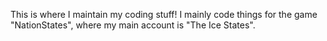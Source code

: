 This is where I maintain my coding stuff! I mainly code things for the game "NationStates", where my main account is "The Ice States".
